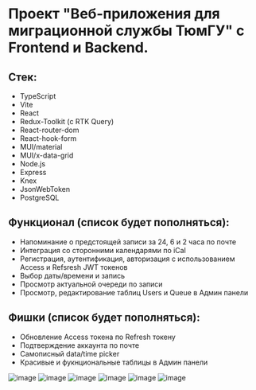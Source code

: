 # Проект "Веб-приложения для миграционной службы ТюмГУ" с Frontend и Backend.

## Стек:
* TypeScript
* Vite
* React
* Redux-Toolkit (с RTK Query)
* React-router-dom
* React-hook-form
* MUI/material
* MUI/x-data-grid
* Node.js
* Express
* Knex
* JsonWebToken
* PostgreSQL

## Функционал (список будет пополняться):
* Напоминание о предстоящей записи за 24, 6 и 2 часа по почте
* Интеграция со сторонними календарями по iCal
* Регистрация, аутентификация, авторизация с использованием Access и Refsresh JWT токенов
* Выбор даты/времени и запись
* Просмотр актуальной очереди по записи
* Просмотр, редактирование таблиц Users и Queue в Админ панели

## Фишки (список будет пополняться):
* Обновление Access токена по Refresh токену
* Подтверждение аккаунта по почте
* Самописный data/time picker
* Красивые и фукнциональные таблицы в Админ панели


![image](https://github.com/user-attachments/assets/f21c4eef-2a6c-4b12-8518-ba29c742f424)
![image](https://github.com/user-attachments/assets/c3bad3cc-48c7-46d1-bc3c-330500d067c8)
![image](https://github.com/user-attachments/assets/4160cc5e-6600-491f-8489-45fffb0d491c)
![image](https://github.com/user-attachments/assets/4c1fc0a0-0214-45a7-97ab-28d14e444ecb)
![image](https://github.com/user-attachments/assets/686c1f57-9a91-47f9-97c2-f05236c99223)
![image](https://github.com/user-attachments/assets/9e12bc14-5c3d-4c94-a1d8-a6b3421e8813)





